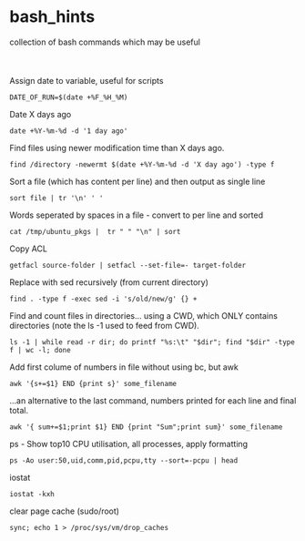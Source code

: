 # bash_hints
collection of bash commands which may be useful
<br>
<br>
<br>
<br>
Assign date to variable, useful for scripts

``DATE_OF_RUN=$(date +%F_%H_%M)``

Date X days ago

``date +%Y-%m-%d -d '1 day ago'``

Find files using newer modification time than X days ago.

``find /directory -newermt $(date +%Y-%m-%d -d 'X day ago') -type f``


Sort a file (which has content per line) and then output as single line

```sort file | tr '\n' ' '```

Words seperated by spaces in a file - convert to per line and sorted

```cat /tmp/ubuntu_pkgs |  tr " " "\n" | sort```

Copy ACL

```getfacl source-folder | setfacl --set-file=- target-folder```

Replace with sed recursively (from current directory)

```find . -type f -exec sed -i 's/old/new/g' {} +```

Find and count files in directories... using a CWD, which ONLY contains directories (note the ls -1 used to feed from CWD).

```ls -1 | while read -r dir; do printf "%s:\t" "$dir"; find "$dir" -type f | wc -l; done```

Add first colume of numbers in file without using bc, but awk

```awk '{s+=$1} END {print s}' some_filename```

...an alternative to the last command, numbers printed for each line and final total.

```awk '{ sum+=$1;print $1} END {print "Sum";print sum}' some_filename```


ps - Show top10 CPU utilisation, all processes, apply formatting

``ps -Ao user:50,uid,comm,pid,pcpu,tty --sort=-pcpu | head ``

iostat

``iostat -kxh``

clear page cache (sudo/root)

``sync; echo 1 > /proc/sys/vm/drop_caches``
